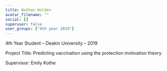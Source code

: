 ```yaml
---
title: Nathan Holden
avatar_filename: ""
social: []
superuser: false
user_groups: ["4th year 2019"]
---
```

4th Year Student – Deakin University – 2019

Project Title: Predicting vaccination using the protection motivation theory

Supervisor: Emily Kothe
